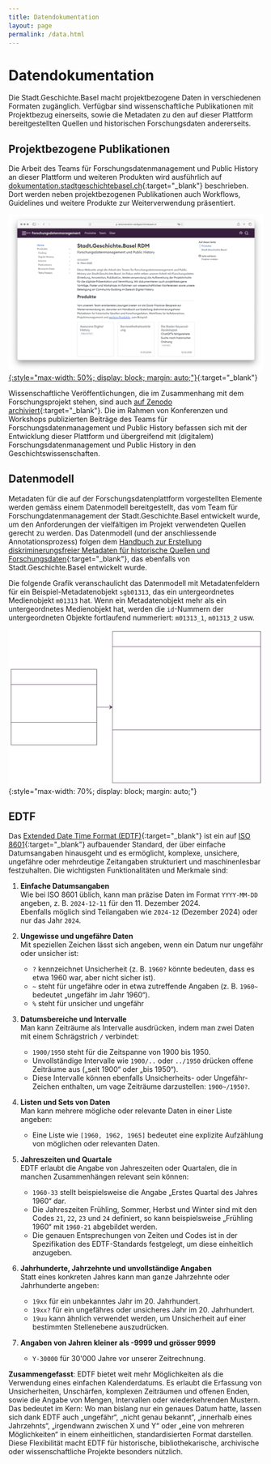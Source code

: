 ```yaml
---
title: Datendokumentation
layout: page
permalink: /data.html
---
```


# Datendokumentation

Die Stadt.Geschichte.Basel macht projektbezogene Daten in verschiedenen Formaten zugänglich. Verfügbar sind wissenschaftliche Publikationen mit Projektbezug einerseits, sowie die Metadaten zu den auf dieser Plattform bereitgestellten Quellen und historischen Forschungsdaten andererseits.

## Projektbezogene Publikationen

Die Arbeit des Teams für Forschungsdatenmanagement und Public History an dieser Plattform und weiteren Produkten wird ausführlich auf [dokumentation.stadtgeschichtebasel.ch](https://dokumentation.stadtgeschichtebasel.ch){:target="\_blank"} beschrieben. Dort werden neben projektbezogenen Publikationen auch Workflows, Guidelines und weitere Produkte zur Weiterverwendung präsentiert.

[![Screenshot der Dokumentationswebsite](assets/img/screenshots/dokumentation.png){:style="max-width: 50%; display: block; margin: auto;"}](https://dokumentation.stadtgeschichtebasel.ch){:target="\_blank"}

Wissenschaftliche Veröffentlichungen, die im Zusammenhang mit dem Forschungsprojekt stehen, sind auch [auf Zenodo archiviert](https://zenodo.org/communities/stadt-geschichte-basel){:target="\_blank"}. Die im Rahmen von Konferenzen und Workshops publizierten Beiträge des Teams für Forschungsdatenmanagement und Public History befassen sich mit der Entwicklung dieser Plattform und übergreifend mit (digitalem) Forschungsdatenmanagement und Public History in den Geschichtswissenschaften.

## Datenmodell

Metadaten für die auf der Forschungsdatenplattform vorgestellten Elemente werden gemäss einem Datenmodell bereitgestellt, das vom Team für Forschungdatenmanagement der Stadt.Geschichte.Basel entwickelt wurde, um den Anforderungen der vielfältigen im Projekt verwendeten Quellen gerecht zu werden. Das Datenmodell (und der anschliessende Annotationsprozess) folgen dem [Handbuch zur Erstellung diskriminerungsfreier Metadaten für historische Quellen und Forschungsdaten](https://maehr.github.io/diskriminierungsfreie-metadaten/){:target="\_blank"}, das ebenfalls von Stadt.Geschichte.Basel entwickelt wurde.

Die folgende Grafik veranschaulicht das Datenmodell mit Metadatenfeldern für ein Beispiel-Metadatenobjekt `sgb01313`, das ein untergeordnetes Medienobjekt `m01313` hat. Wenn ein Metadatenobjekt mehr als ein untergeordnetes Medienobjekt hat, werden die `id`-Nummern der untergeordneten Objekte fortlaufend nummeriert: `m01313_1`, `m01313_2` usw.

![Datenmodell](assets/img/sgb_datamodel.svg){:style="max-width: 70%; display: block; margin: auto;"}

## EDTF

Das [Extended Date Time Format (EDTF)](https://www.loc.gov/standards/datetime/){:target="\_blank"} ist ein auf [ISO 8601](https://www.iso.org/iso-8601-date-and-time-format.html){:target="\_blank"} aufbauender Standard, der über einfache Datumsangaben hinausgeht und es ermöglicht, komplexe, unsichere, ungefähre oder mehrdeutige Zeitangaben strukturiert und maschinenlesbar festzuhalten. Die wichtigsten Funktionalitäten und Merkmale sind:

1. **Einfache Datumsangaben**  
   Wie bei ISO 8601 üblich, kann man präzise Daten im Format `YYYY-MM-DD` angeben, z. B. `2024-12-11` für den 11. Dezember 2024.  
   Ebenfalls möglich sind Teilangaben wie `2024-12` (Dezember 2024) oder nur das Jahr `2024`.
2. **Ungewisse und ungefähre Daten**  
   Mit speziellen Zeichen lässt sich angeben, wenn ein Datum nur ungefähr oder unsicher ist:

   - `?` kennzeichnet Unsicherheit (z. B. `1960?` könnte bedeuten, dass es etwa 1960 war, aber nicht sicher ist).
   - `~` steht für ungefähre oder in etwa zutreffende Angaben (z. B. `1960~` bedeutet „ungefähr im Jahr 1960“).
   - `%` steht für unsicher und ungefähr

3. **Datumsbereiche und Intervalle**  
   Man kann Zeiträume als Intervalle ausdrücken, indem man zwei Daten mit einem Schrägstrich `/` verbindet:

   - `1900/1950` steht für die Zeitspanne von 1900 bis 1950.
   - Unvollständige Intervalle wie `1900/..` oder `../1950` drücken offene Zeiträume aus („seit 1900“ oder „bis 1950“).
   - Diese Intervalle können ebenfalls Unsicherheits- oder Ungefähr-Zeichen enthalten, um vage Zeiträume darzustellen: `1900~/1950?`.

4. **Listen und Sets von Daten**  
   Man kann mehrere mögliche oder relevante Daten in einer Liste angeben:

   - Eine Liste wie `[1960, 1962, 1965]` bedeutet eine explizite Aufzählung von möglichen oder relevanten Daten.

5. **Jahreszeiten und Quartale**  
   EDTF erlaubt die Angabe von Jahreszeiten oder Quartalen, die in manchen Zusammenhängen relevant sein können:

   - `1960-33` stellt beispielsweise die Angabe „Erstes Quartal des Jahres 1960“ dar.
   - Die Jahreszeiten Frühling, Sommer, Herbst und Winter sind mit den Codes `21`, `22`, `23` und `24` definiert, so kann beispielsweise „Frühling 1960“ mit `1960-21` abgebildet werden.
   - Die genauen Entsprechungen von Zeiten und Codes ist in der Spezifikation des EDTF-Standards festgelegt, um diese einheitlich anzugeben.

6. **Jahrhunderte, Jahrzehnte und unvollständige Angaben**  
   Statt eines konkreten Jahres kann man ganze Jahrzehnte oder Jahrhunderte angeben:
   - `19xx` für ein unbekanntes Jahr im 20. Jahrhundert.
   - `19xx?` für ein ungefähres oder unsicheres Jahr im 20. Jahrhundert.
   - `19uu` kann ähnlich verwendet werden, um Unsicherheit auf einer bestimmten Stellenebene auszudrücken.
7. **Angaben von Jahren kleiner als -9999 und grösser 9999**
   - `Y-30000` für 30'000 Jahre vor unserer Zeitrechnung.

**Zusammengefasst**: EDTF bietet weit mehr Möglichkeiten als die Verwendung eines einfachen Kalenderdatums. Es erlaubt die Erfassung von Unsicherheiten, Unschärfen, komplexen Zeiträumen und offenen Enden, sowie die Angabe von Mengen, Intervallen oder wiederkehrenden Mustern. Das bedeutet im Kern: Wo man bislang nur ein genaues Datum hatte, lassen sich dank EDTF auch „ungefähr“, „nicht genau bekannt“, „innerhalb eines Jahrzehnts“, „irgendwann zwischen X und Y“ oder „eine von mehreren Möglichkeiten“ in einem einheitlichen, standardisierten Format darstellen. Diese Flexibilität macht EDTF für historische, bibliothekarische, archivische oder wissenschaftliche Projekte besonders nützlich.
